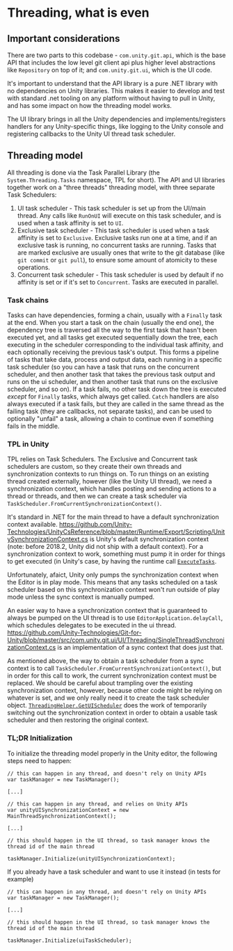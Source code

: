 # Threading, what is even

## Important considerations

There are two parts to this codebase - `com.unity.git.api`, which is the base API that includes the low level git client api plus higher level abstractions like `Repository` on top of it; and `com.unity.git.ui`, which is the UI code.

It's important to understand that the API library is a pure .NET library with no dependencies on Unity libraries. This makes it easier to develop and test with standard .net tooling on any platform without having to pull in Unity, and has some impact on how the threading model works.

The UI library brings in all the Unity dependencies and implements/registers handlers for any Unity-specific things, like logging to the Unity console and registering callbacks to the Unity UI thread task scheduler.

## Threading model

All threading is done via the Task Parallel Library (the `System.Threading.Tasks` namespace, TPL for short). The API and UI libraries together work on a "three threads" threading model, with three separate Task Schedulers:

1. UI task scheduler - This task scheduler is set up from the UI/main thread. Any calls like `RunOnUI` will execute on this task scheduler, and is used when a task affinity is set to `UI`.
2. Exclusive task scheduler - This task scheduler is used when a task affinity is set to `Exclusive`. Exclusive tasks run one at a time, and if an exclusive task is running, no concurrent tasks are running. Tasks that are marked exclusive are usually ones that write to the git database (like `git commit` or `git pull`), to ensure some amount of atomicity to these operations.
3. Concurrent task scheduler - This task scheduler is used by default if no affinity is set or if it's set to `Concurrent`. Tasks are executed in parallel.

### Task chains

Tasks can have dependencies, forming a chain, usually with a `Finally` task at the end. When you start a task on the chain (usually the end one), the dependency tree is traversed all the way to the first task that hasn't been executed yet, and all tasks get executed sequentially down the tree, each executing in the scheduler corresponding to the individual task affinity, and each optionally receiving the previous task's output. This forms a pipeline of tasks that take data, process and output data, each running in a specific task scheduler (so you can have a task that runs on the concurrent scheduler, and then another task that takes the previous task output and runs on the ui scheduler, and then another task that runs on the exclusive scheduler, and so on). If a task fails, no other task down the tree is executed *except* for `Finally` tasks, which always get called. `Catch` handlers are also always executed if a task fails, but they are called in the same thread as the failing task (they are callbacks, not separate tasks), and can be used to optionally "unfail" a task, allowing a chain to continue even if something fails in the middle.

### TPL in Unity

TPL relies on Task Schedulers. The Exclusive and Concurrent task schedulers are custom, so they create their own threads and synchronization contexts to run things on. To run things on an existing thread created externally, however (like the Unity UI thread), we need a synchronization context, which handles posting and sending actions to a thread or threads, and then we can create a task scheduler via `TaskScheduler.FromCurrentSynchronizationContext()`.

It's standard in .NET for the main thread to have a default synchronization context available. https://github.com/Unity-Technologies/UnityCsReference/blob/master/Runtime/Export/Scripting/UnitySynchronizationContext.cs is Unity's default synchronization context (note: before 2018.2, Unity did not ship with a default context). For a synchronization context to work, something must pump it in order for things to get executed (in Unity's case, by having the runtime call [`ExecuteTasks`](https://github.com/Unity-Technologies/UnityCsReference/blob/master/Runtime/Export/Scripting/UnitySynchronizationContext.cs#L94).

Unfortunately, afaict, Unity only pumps the synchronization context when the Editor is in play mode. This means that any tasks scheduled on a task scheduler based on this synchronization context won't run outside of play mode unless the sync context is manually pumped.

An easier way to have a synchronization context that is guaranteed to always be pumped on the UI thread is to use `EditorApplication.delayCall`, which schedules delegates to be executed in the ui thread. https://github.com/Unity-Technologies/Git-for-Unity/blob/master/src/com.unity.git.ui/UI/Threading/SingleThreadSynchronizationContext.cs is an implementation of a sync context that does just that.

As mentioned above, the way to obtain a task scheduler from a sync context is to call `TaskScheduler.FromCurrentSynchronizationContext()`, but in order for this call to work, the current synchronization context must be replaced. We should be careful about trampling over the existing synchronization context, however, because other code might be relying on whatever is set, and we only really need it to create the task scheduler object. [`ThreadingHelper.GetUIScheduler`](https://github.com/Unity-Technologies/Git-for-Unity/blob/master/src/com.unity.git.api/Api/Threading/ThreadingHelper.cs#L20) does the work of temporarily switching out the synchronization context in order to obtain a usable task scheduler and then restoring the original context.

### TL;DR Initialization

To initialize the threading model properly in the Unity editor, the following steps need to happen:

```
// this can happen in any thread, and doesn't rely on Unity APIs
var taskManager = new TaskManager();

[...]

// this can happen in any thread, and relies on Unity APIs
var unityUISynchronizationContext = new MainThreadSynchronizationContext();

[...]

// this should happen in the UI thread, so task manager knows the thread id of the main thread

taskManager.Initialize(unityUISynchronizationContext);
```

If you already have a task scheduler and want to use it instead (in tests for example)

```
// this can happen in any thread, and doesn't rely on Unity APIs
var taskManager = new TaskManager();

[...]

// this should happen in the UI thread, so task manager knows the thread id of the main thread

taskManager.Initialize(uiTaskScheduler);
```
